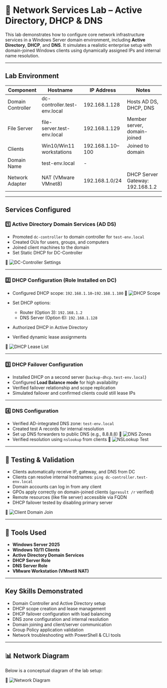 
# 🛜 Network Services Lab – Active Directory, DHCP & DNS

This lab demonstrates how to configure core network infrastructure services in a Windows Server domain environment, including **Active Directory**, **DHCP**, and **DNS**. It simulates a realistic enterprise setup with domain-joined Windows clients using dynamically assigned IPs and internal name resolution.

---

## Lab Environment

| Component         | Hostname                      | IP Address       | Notes                          |
|------------------|-------------------------------|------------------|--------------------------------|
| Domain Controller| dc-controller.test-env.local  | 192.168.1.128    | Hosts AD DS, DHCP, DNS         |
| File Server      | file-server.test-env.local    | 192.168.1.129    | Member server, domain-joined   |
| Clients          | Win10/Win11 workstations       | 192.168.1.10–100 | Joined to domain               |
| Domain Name      | test-env.local                 | -                |                                |
| Network Adapter  | NAT (VMware VMnet8)            | 192.168.1.0/24   | DHCP Server Gateway: 192.168.1.2 |

---

## Services Configured

### 1️⃣ Active Directory Domain Services (AD DS)
- Promoted `dc-controller` to domain controller for `test-env.local`
- Created OUs for users, groups, and computers
- Joined client machines to the domain
- Set Static DHCP for DC-Controller 

📸 ![DC-Controller Settings](images/DC-Controller-IP.png)

---

### 2️⃣ DHCP Configuration (Role Installed on DC)
- Configured DHCP scope: `192.168.1.10–192.168.1.100`
📸 ![DHCP Scope](images/scope-range.png)

- Set DHCP options:
  - Router (Option 3): `192.168.1.2`
  - DNS Server (Option 6): `192.168.1.128`
- Authorized DHCP in Active Directory
- Verified dynamic lease assignments


📸 ![DHCP Lease List](images/dhcp-leases.png)

---

### 3️⃣ DHCP Failover Configuration
- Installed DHCP on a second server (`backup-dhcp.test-env.local`)
- Configured **Load Balance mode** for high availability
- Verified failover relationship and scope replication
- Simulated failover and confirmed clients could still lease IPs

---

### 4️⃣ DNS Configuration
- Verified AD-integrated DNS zone: `test-env.local`
- Created test A records for internal resolution
- Set up DNS forwarders to public DNS (e.g., 8.8.8.8)
📸 ![DNS Zones](images/dns-zone-setup.png)
- Verified resolution using `nslookup` from clients
📸 ![NSLookup Test](images/nslookup-success.png)

---

## 🧪 Testing & Validation

- Clients automatically receive IP, gateway, and DNS from DC
- Clients can resolve internal hostnames: `ping dc-controller.test-env.local`
- Domain accounts can log in from any client
- GPOs apply correctly on domain-joined clients (`gpresult /r` verified)
- Remote resources (like file server) accessible via FQDN
- DHCP failover tested by disabling primary server

📸 ![Client Domain Join](images/domain-join-success.png)

---

## 🧰 Tools Used

- **Windows Server 2025**
- **Windows 10/11 Clients**
- **Active Directory Domain Services**
- **DHCP Server Role**
- **DNS Server Role**
- **VMware Workstation (VMnet8 NAT)**

---

## Key Skills Demonstrated

- Domain Controller and Active Directory setup
- DHCP scope creation and lease management
- DHCP failover configuration with load balancing
- DNS zone configuration and internal resolution
- Domain joining and client/server communication
- Group Policy application validation
- Network troubleshooting with PowerShell & CLI tools

---

## 📊 Network Diagram

Below is a conceptual diagram of the lab setup:

📸 ![Network Diagram](images/network-diagram.png)
